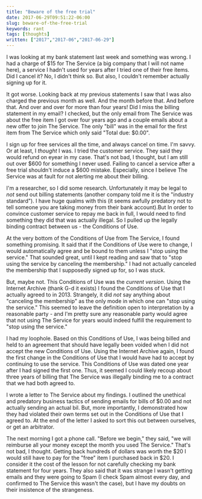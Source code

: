```yaml
---
title: "Beware of the free trial"
date: 2017-06-29T09:51:22-06:00
slug: beware-of-the-free-trial
keywords: rant
tags: [thoughts]
written: ["2017","2017-06","2017-06-29"]
---
```


I was looking at my bank statement last week and something was wrong. I had a charge of $15 for The Service (a big company that I will not name here), a service I hadn't used for years after I tried one of their free items. Did I cancel it? No, I didn't think so. But also, I couldn't remember actually signing up for it.

It got worse. Looking back at my previous statements I saw that I was also charged the previous month as well. And the month before that. And before that. And over and over for more than four years! Did I miss the billing statement in my email? I checked, but the only email from The Service was about the free item I got over four years ago and a couple emails about a new offer to join The Service. The only "bill" was in the email for the first item from The Service which only said "Total due: $0.00".

I sign up for free services all the time, and always cancel on time. I'm savvy. Or at least, I *thought* I was. I tried the customer service. They said they would refund on eyear in my case. That's not bad, I thought, but I am still out over $600 for something I never used. Failing to cancel a service after a free trial shouldn't induce a $600 mistake. Especially, since I believe The Service was at fault for not alerting me about their billing.

I'm a researcher, so I did some research. Unfortunately it may be legal to *not* send out billing statements (another company told me it is the "industry standard"). I have huge qualms with this (it seems awfully predatory not to tell someone you are taking money from their bank account).But In order to convince customer service to repay me back in full, I would need to find something they did that was actually illegal. So I pulled up the legally binding contract between us - the Conditions of Use.

At the very bottom of the Conditions of Use from The Service, I found something promising. It said that if the Conditions of Use were to change, I would automatically agree and be bound to them unless I "stop using the service." That sounded great, until I kept reading and saw that to "stop using the service by canceling the membership." I had not actually canceled the membership that I supposedly signed up for, so I was stuck.

But, maybe not. This Conditions of Use was the *current version*. Using the Internet Archive (thank G-d it exists) I found the Conditions of Use that I actually agreed to in 2013. Strangely, it did *not* say anything about "canceling the membership" as the only mode in which one can "stop using the service." This seemed to leave the definition open to interpretation by a reasonable party - and I'm pretty sure any reasonable party would agree that not using The Service for years would indeed fulfill the requirement to "stop using the service."

I had my loophole. Based on this Conditions of Use, I was being billed and held to an agreement that should have legally been voided when I did not accept the new Conditions of Use. Using the Internet Archive again, I found the first change in the Conditions of Use that I would have had to accept by continuing to use the service. This Conditions of Use was dated one year after I had signed the first one. Thus, it seemed I could likely recoup about three years of billing that The Service was illegally binding me to a contract that we had both agreed to.

I wrote a letter to The Service about my findings. I outlined the unethical and predatory business tactics of sending emails for bills of $0.00 and not actually sending an actual bil. But, more importantly, I demonstrated how they had violated their own terms set out in the Conditions of Use that I agreed to. At the end of the letter I asked to sort this out between ourselves, or get an arbitrator.

The next morning I got a phone call. "Before we begin," they said, "we will reimburse all your money except the month you used The Service." That's not bad, I thought. Getting back hundreds of dollars was worth the $20 I would still have to pay for the "free" item I purchased back in $20. I consider it the cost of the lesson for not carefully checking my bank statement for four years. They also said that it was strange I wasn't getting emails and they were going to Spam (I check Spam almost every day, and confirmed to The Service this wasn't the case), but I have my doubts on their insistence of the strangeness.
